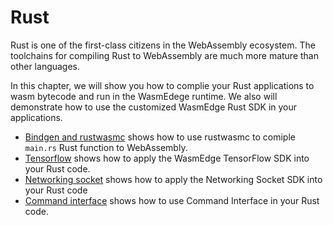 # Rust

Rust is one of the first-class citizens in the WebAssembly ecosystem. The toolchains for compiling Rust to WebAssembly are much more mature than other languages. 

In this chapter, we will show you how to complie your Rust applications to wasm bytecode and run in the WasmEdege runtime. We also will demonstrate how to use the customized WasmEdge Rust SDK in your applications.


* [Bindgen and rustwasmc](rust/bindgen.md) shows how to use rustwasmc to comiple `main.rs` Rust function to WebAssembly.
* [Tensorflow](rust/tensorflow,md) shows how to apply the WasmEdge TensorFlow SDK into your Rust code.
* [Networking socket](rust/networking.md) shows how to apply the Networking Socket SDK into your Rust code
* [Command interface](rust/command.md) shows how to use Command Interface in your Rust code.



